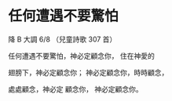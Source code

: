 # 任何遭遇不要驚怕 

降 B 大調 6/8 （兒童詩歌 307 首）

任何遭遇不要驚怕，神必定顧念你， 住在神愛的

翅膀下，神必定顧念你； 神必定顧念你，時時顧念，

處處顧念，神必定 顧念你， 神必定顧念你。
 
